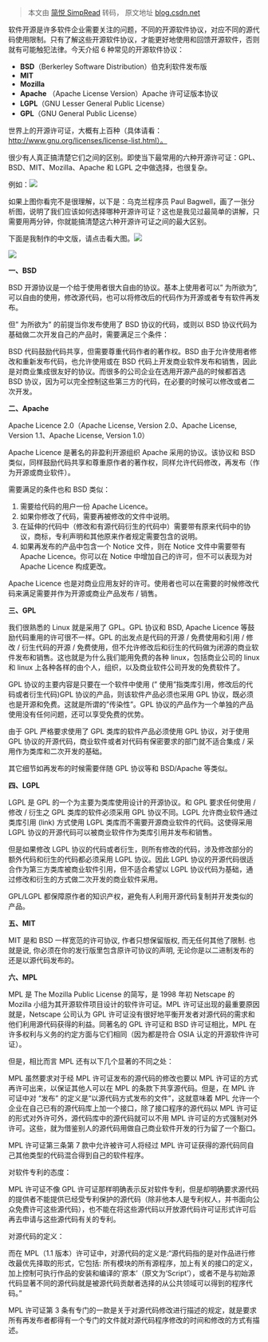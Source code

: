 > 本文由 [简悦 SimpRead](http://ksria.com/simpread/) 转码， 原文地址 [blog.csdn.net](https://blog.csdn.net/weixin_48227918/article/details/131926884)

软件开源是许多软件企业需要关注的问题，不同的开源软件协议，对应不同的源代码使用限制。只有了解这些开源软件协议，才能更好地使用和回馈开源软件，否则就有可能触犯法律。今天介绍 6 种常见的开源软件协议：

*   ****BSD****（Berkerley Software Distribution）伯克利软件发布版
*   ****MIT****
*   ****Mozilla****
*   ****Apache**** （Apache License Version）Apache 许可证版本协议
*   ****LGPL****（GNU Lesser General Public License）
*   ****GPL****（GNU General Public License）

世界上的开源许可证，大概有上百种（具体请看：http://www.gnu.org/licenses/license-list.html）。

很少有人真正搞清楚它们之间的区别。即使当下最常用的六种开源许可证：GPL、BSD、MIT、Mozilla、Apache 和 LGPL 之中做选择，也很复杂。

例如：![](https://i-blog.csdnimg.cn/blog_migrate/ad6b3994fb1352f88405721d143d4930.png)

如果上图你看完不是很理解，以下是：乌克兰程序员 Paul Bagwell，画了一张分析图，说明了我们应该如何选择哪种开源许可证？这也是我见过最简单的讲解，只需要用两分钟，你就能搞清楚这六种开源许可证之间的最大区别。

下面是我制作的中文版，请点击看大图。![](https://i-blog.csdnimg.cn/blog_migrate/ef2d995e8e343714f297a38fd60808f9.png)

![](https://i-blog.csdnimg.cn/blog_migrate/db81113bc22d38032ea3806992044862.png)

****一、BSD****

BSD 开源协议是一个给于使用者很大自由的协议。基本上使用者可以” 为所欲为”, 可以自由的使用，修改源代码，也可以将修改后的代码作为开源或者专有软件再发布。

但” 为所欲为” 的前提当你发布使用了 BSD 协议的代码，或则以 BSD 协议代码为基础做二次开发自己的产品时，需要满足三个条件：

BSD 代码鼓励代码共享，但需要尊重代码作者的著作权。BSD 由于允许使用者修改和重新发布代码，也允许使用或在 BSD 代码上开发商业软件发布和销售，因此是对商业集成很友好的协议。而很多的公司企业在选用开源产品的时候都首选 BSD 协议，因为可以完全控制这些第三方的代码，在必要的时候可以修改或者二次开发。

****二、Apache****

Apache Licence 2.0（Apache License, Version 2.0、Apache License, Version 1.1、Apache License, Version 1.0）

Apache Licence 是著名的非盈利开源组织 Apache 采用的协议。该协议和 BSD 类似，同样鼓励代码共享和尊重原作者的著作权，同样允许代码修改，再发布（作为开源或商业软件）。

需要满足的条件也和 BSD 类似：

1.  需要给代码的用户一份 Apache Licence。
2.  如果你修改了代码，需要再被修改的文件中说明。
3.  在延伸的代码中（修改和有源代码衍生的代码中）需要带有原来代码中的协议，商标，专利声明和其他原来作者规定需要包含的说明。
4.  如果再发布的产品中包含一个 Notice 文件，则在 Notice 文件中需要带有 Apache Licence。你可以在 Notice 中增加自己的许可，但不可以表现为对 Apache Licence 构成更改。

Apache Licence 也是对商业应用友好的许可。使用者也可以在需要的时候修改代码来满足需要并作为开源或商业产品发布 / 销售。

****三、GPL****

我们很熟悉的 Linux 就是采用了 GPL。GPL 协议和 BSD, Apache Licence 等鼓励代码重用的许可很不一样。GPL 的出发点是代码的开源 / 免费使用和引用 / 修改 / 衍生代码的开源 / 免费使用，但不允许修改后和衍生的代码做为闭源的商业软件发布和销售。这也就是为什么我们能用免费的各种 linux，包括商业公司的 linux 和 linux 上各种各样的由个人，组织，以及商业软件公司开发的免费软件了。

GPL 协议的主要内容是只要在一个软件中使用 (” 使用”指类库引用，修改后的代码或者衍生代码)GPL 协议的产品，则该软件产品必须也采用 GPL 协议，既必须也是开源和免费。这就是所谓的”传染性”。GPL 协议的产品作为一个单独的产品使用没有任何问题，还可以享受免费的优势。

由于 GPL 严格要求使用了 GPL 类库的软件产品必须使用 GPL 协议，对于使用 GPL 协议的开源代码，商业软件或者对代码有保密要求的部门就不适合集成 / 采用作为类库和二次开发的基础。

其它细节如再发布的时候需要伴随 GPL 协议等和 BSD/Apache 等类似。

****四、LGPL****

LGPL 是 GPL 的一个为主要为类库使用设计的开源协议。和 GPL 要求任何使用 / 修改 / 衍生之 GPL 类库的软件必须采用 GPL 协议不同。LGPL 允许商业软件通过类库引用 (link) 方式使用 LGPL 类库而不需要开源商业软件的代码。这使得采用 LGPL 协议的开源代码可以被商业软件作为类库引用并发布和销售。

但是如果修改 LGPL 协议的代码或者衍生，则所有修改的代码，涉及修改部分的额外代码和衍生的代码都必须采用 LGPL 协议。因此 LGPL 协议的开源代码很适合作为第三方类库被商业软件引用，但不适合希望以 LGPL 协议代码为基础，通过修改和衍生的方式做二次开发的商业软件采用。

GPL/LGPL 都保障原作者的知识产权，避免有人利用开源代码复制并开发类似的产品。

****五、MIT****

MIT 是和 BSD 一样宽范的许可协议, 作者只想保留版权, 而无任何其他了限制. 也就是说, 你必须在你的发行版里包含原许可协议的声明, 无论你是以二进制发布的还是以源代码发布的。

****六、MPL****

MPL 是 The Mozilla Public License 的简写，是 1998 年初 Netscape 的 Mozilla 小组为其开源软件项目设计的软件许可证。MPL 许可证出现的最重要原因就是，Netscape 公司认为 GPL 许可证没有很好地平衡开发者对源代码的需求和他们利用源代码获得的利益。同著名的 GPL 许可证和 BSD 许可证相比，MPL 在许多权利与义务的约定方面与它们相同（因为都是符合 OSIA 认定的开源软件许可证）。

但是，相比而言 MPL 还有以下几个显著的不同之处：

MPL 虽然要求对于经 MPL 许可证发布的源代码的修改也要以 MPL 许可证的方式再许可出来，以保证其他人可以在 MPL 的条款下共享源代码。但是，在 MPL 许可证中对 “发布” 的定义是“以源代码方式发布的文件”，这就意味着 MPL 允许一个企业在自己已有的源代码库上加一个接口，除了接口程序的源代码以 MPL 许可证的形式对外许可外，源代码库中的源代码就可以不用 MPL 许可证的方式强制对外许可。这些，就为借鉴别人的源代码用做自己商业软件开发的行为留了一个豁口。

MPL 许可证第三条第 7 款中允许被许可人将经过 MPL 许可证获得的源代码同自己其他类型的代码混合得到自己的软件程序。

对软件专利的态度：

MPL 许可证不像 GPL 许可证那样明确表示反对软件专利，但是却明确要求源代码的提供者不能提供已经受专利保护的源代码（除非他本人是专利权人，并书面向公众免费许可这些源代码），也不能在将这些源代码以开放源代码许可证形式许可后再去申请与这些源代码有关的专利。

对源代码的定义：

而在 MPL（1.1 版本）许可证中，对源代码的定义是:“源代码指的是对作品进行修改最优先择取的形式，它包括: 所有模块的所有源程序，加上有关的接口的定义，加上控制可执行作品的安装和编译的‘原本’（原文为‘Script’），或者不是与初始源代码显著不同的源代码就是被源代码贡献者选择的从公共领域可以得到的程序代码。”

MPL 许可证第 3 条有专门的一款是关于对源代码修改进行描述的规定，就是要求所有再发布者都得有一个专门的文件就对源代码程序修改的时间和修改的方式有描述。
